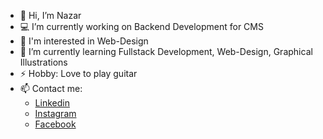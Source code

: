 - 👋 Hi, I’m Nazar
- 💻 I’m currently working on Backend Development for CMS
- 🎨 I'm interested in Web-Design
- 🌱 I’m currently learning Fullstack Development, Web-Design, Graphical Illustrations
- ⚡ Hobby: Love to play guitar
- 📫 Contact me: 
  - [Linkedin](https://www.linkedin.com/in/nazar-hasanov/)
  - [Instagram](https://www.instagram.com/hasanovnazar/)
  - [Facebook](https://www.facebook.com/hasanovnazar)

<!---
geekNH/geekNH is a ✨ special ✨ repository because its `README.md` (this file) appears on your GitHub profile.
You can click the Preview link to take a look at your changes.
--->

